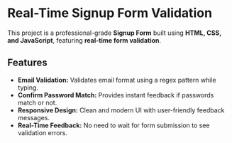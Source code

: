 # Real-Time Signup Form Validation

This project is a professional-grade **Signup Form** built using **HTML, CSS, and JavaScript**, featuring **real-time form validation**.

##  Features

-  **Email Validation:** Validates email format using a regex pattern while typing.
-  **Confirm Password Match:** Provides instant feedback if passwords match or not.
-  **Responsive Design:** Clean and modern UI with user-friendly feedback messages.
-  **Real-Time Feedback:** No need to wait for form submission to see validation errors.


